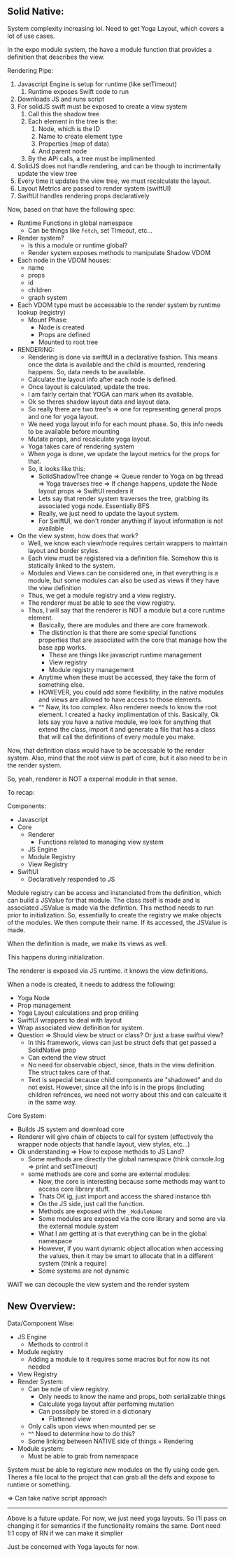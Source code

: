 ## Solid Native:
System complexity increasing lol. Need to get Yoga Layout, which covers a lot of use cases. 

In the expo module system, the have a module function that provides a definition that describes the view. 

Rendering Pipe:
1. Javascript Engine is setup for runtime (like setTimeout)
	1. Runtime exposes Swift code to run
2. Downloads JS and runs script
3. For solidJS swift must be exposed to create a view system
	1. Call this the shadow tree
	2. Each element in the tree is the:
		1. Node, which is the ID
		2. Name to create element type
		3. Properties (map of data)
		4. And parent node
	3. By the API calls, a tree must be implimented
4. SolidJS does not handle rendering, and can be though to incrimentally update the view tree
5. Every time it updates the view tree, we must recalculate the layout.
6. Layout Metrics are passed to render system (swiftUI)
7. SwiftUI handles rendering props declaratively

Now, based on that have the following spec:
- Runtime Functions in global namespace
	- Can be things like `fetch`, set Timeout, etc...
- Render system?
	- Is this a module or runtime global?
	- Render system exposes methods to manipulate Shadow VDOM
- Each node in the VDOM houses:
	- name
	- props
	- id
	- children
	- graph system
- Each VDOM type must be accessable to the render system by runtime lookup (registry)
	- Mount Phase:
		- Node is created
		- Props are defined
		- Mounted to root tree
- RENDERING:
	- Rendering is done via swiftUI in a declarative fashion. This means once the data is available and the child is mounted, rendering happens. So, data needs to be available.
	- Calculate the layout info after each node is defined.
	- Once layout is calculated, update the tree.
	- I am fairly certain that YOGA can mark when its available.
	- Ok so theres shadow layout data and layout data. 
	- So really there are two tree's => one for representing general props and one for yoga layout.
	- We need yoga layout info for each mount phase. So, this info needs to be available before mounting
	- Mutate props, and recalculate yoga layout.
	- Yoga takes care of rendering system
	- When yoga is done, we update the layout metrics for the props for that.
	- So, it looks like this:
		- SolidShadowTree change => Queue render to Yoga on bg thread => Yoga traverses tree => If change happens, update the Node layout props => SwiftUI renders it
		- Lets say that render system traverses the tree, grabbing its associated yoga node. Essentially BFS
		- Really, we just need to update the layout system.
		- For SwiftUI, we don't render anything if layout information is not available
- On the view system, how does that work?
	- Well, we know each view/node requires certain wrappers to maintain layout and border styles.
	- Each view must be registered via a definition file. Somehow this is statically linked to the system.
	- Modules and Views can be considered one, in that everything is a module, but some modules can also be used as views if they have the view definition
	- Thus, we get a module registry and a view registry.
	- The renderer must be able to see the view registry.
	- Thus, I will say that the renderer is NOT a module but a core runtime element.
		- Basically, there are modules and there are core framework.
		- The distinction is that there are some special functions properties that are associated with the core that manage how the base app works.
			- These are things like javascript runtime management
			- View registry
			- Module registry management
		- Anytime when these must be accessed, they take the form of something else.
		- HOWEVER, you could add some flexibility, in the native modules and views are allowed to have access to those elements.
		- ^^ Naw, its too complex. Also renderer needs to know the root element. I created a hacky implimentation of this. Basically, 
Ok lets say you have a native module, we look for anything that extend the class, import it and generate a file that has a class that will call the definitions of every module you make.

Now, that definition class would have to be accessable to the render system. Also, mind that the root view is part of core, but it also need to be in the render system.


So, yeah, renderer is NOT a expernal module in that sense.

To recap:

Components:
- Javascript
- Core
	- Renderer
		- Functions related to managing view system
	- JS Engine
	- Module Registry
	- View Registry
- SwiftUI
	- Declaratively responded to JS

Module registry can be access and instanciated from the definition, which can build a JSValue for that module. The class itself is made and is associated JSValue is made via the defintion. This method needs to run prior to initialization. So, essentially to create the registry we make objects of the modules. We then compute their name. If its accessed, the JSValue is made.

When the definition is made, we make its views as well. 

This happens during initialization.

The renderer is exposed via JS runtime. it knows the view definitions.

When a node is created, it needs to address the following:
- Yoga Node
- Prop management
- Yoga Layout calculations and prop drilling
- SwiftUI wrappers to deal with layout
- Wrap associated view definition for system. 
- Question => Should view be struct or class? Or just a base swiftui view?
	- In this framework, views can just be struct defs that get passed a SolidNative prop
	- Can extend the view struct
	- No need for observable object, since, thats in the view definition. The struct takes care of that.
	- Text is sepecial because child components are "shadowed" and do not exist. However, since all the info is in the props (including children refrences, we need not worry about this and can calcualte it in the same way.

Core System:
- Builds JS system and download core
- Renderer will give chain of objects to call for system (effectively the wrapper node objects that handle layout, view styles, etc...)
- Ok understanding => How to expose methods to JS Land?
	- Some methods are directly the global namespace (think console.log => print and setTimeout)
	- some methods are core and some are external modules:
		- Now, the core is interesting because some methods may want to access core library stuff.
		- Thats OK ig, just import and access the shared instance tbh
		- On the JS side, just call the function.
		- Methods are exposed with the `_ModuleName`
		- Some modules are exposed via the core library and some are via the external module system
		- What I am getting at is that everything can be in the global namespace
		- However, if you want dynamic object allocation when accessing the values, then it may be smart to allocate that in a different system (think a require)
		- Some systems are not dynamic

WAIT we can decouple the view system and the render system

## New Overview:

Data/Component Wise:
- JS Engine
	- Methods to control it
- Module registry
	- Adding a module to it requires some macros but for now its not needed
- View Registry
- Render System:
	- Can be nde of view registry.
		- Only needs to know the name and props, both serializable things
		- Calculate yoga layout after perfoming mutation
		- Can possibply be stored in a dictionary
			- Flattened view
	- Only calls upon views when mounted per se
	- ^^ Need to determine how to do this?
	- Some linking between NATIVE side of things + Rendering
- Module system:
	- Must be able to grab from namespace

System must be able to registure new modules on the fly using code gen. Theres a file local to the project that can grab all the defs and expose to runtime or something.

=> Can take native script approach

---
Above is a future update. For now, we just need yoga layouts. So i'll pass on changing it for semantics if the functionality remains the same. Dont need 1:1 copy of RN if we can make it simplier

Just be concerned with Yoga layouts for now.

